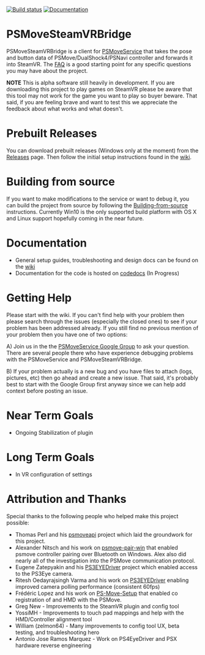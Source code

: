 [![Build status](https://ci.appveyor.com/api/projects/status/k3w5se9j6p5phxeg?svg=true)](https://ci.appveyor.com/project/SuperEvenSteven/psmovesteamvrbridge)  [![Documentation](https://img.shields.io/badge/code-documented-green.svg)](https://superevensteven.github.io/PSMoveSteamVRBridge/annotated.html)

# PSMoveSteamVRBridge
PSMoveSteamVRBridge is a client for [PSMoveService](https://github.com/cboulay/PSMoveService) that takes the pose and button data of PSMove/DualShock4/PSNavi controller and forwards it into SteamVR. The [FAQ](https://github.com/HipsterSloth/PSMoveSteamVRBridge/wiki/Frequently-Asked-Questions) is a good starting point for any specific questions you may have about the project. 

**NOTE** This is alpha software still heavily in development. If you are downloading this project to play games on SteamVR please be aware that this tool may not work for the game you want to play so buyer beware. That said, if you are feeling brave and want to test this we appreciate the feedback about what works and what doesn't.

# Prebuilt Releases
You can download prebuilt releases (Windows only at the moment) from the [Releases](https://github.com/HipsterSloth/PSMoveSteamVRBridge/releases) page. Then follow the initial setup instructions found in the [wiki](https://github.com/HipsterSloth/PSMoveSteamVRBridge/wiki#initial-setup-video). 

# Building from source
If you want to make modifications to the service or want to debug it, you can build the project from source by following the  [Building-from-source](https://github.com/HipsterSloth/PSMoveSteamVRBridge/wiki/Building-from-source) instructions. Currently Win10 is the only supported build platform with OS X and Linux support hopefully coming in the near future.

# Documentation
* General setup guides, troubleshooting and design docs can be found on the [wiki](https://github.com/HipsterSloth/PSMoveSteamVRBridge/wiki)
* Documentation for the code is hosted on [codedocs](https://codedocs.xyz/HipsterSloth/PSMoveSteamVRBridge/) (In Progress)

# Getting Help
Please start with the wiki. If you can't find help with your problem then please search through the issues (especially the closed ones) to see if your problem has been addressed already. If you still find no previous mention of your problem then you have one of two options:

A) Join us in the the [PSMoveService Google Group](https://groups.google.com/forum/#!forum/psmoveservice) to ask your question. There are several people there who have experience debugging problems with the PSMoveService and PSMoveSteamVRBridge.

B) If your problem actually is a new bug and you have files to attach (logs, pictures, etc) then go ahead and create a new issue. That said, it's probably best to start with the Google Group first anyway since we can help add context before posting an issue.

# Near Term Goals
 * Ongoing Stabilization of plugin
 
# Long Term Goals
 * In VR configuration of settings

# Attribution and Thanks
Special thanks to the following people who helped make this project possible:
* Thomas Perl and his [psmoveapi](https://github.com/thp/psmoveapi) project which laid the groundwork for this project.
* Alexander Nitsch and his work on [psmove-pair-win](https://github.com/nitsch/psmove-pair-win) that enabled psmove controller pairing over Bluetooth on Windows. Alex also did nearly all of the investigation into the PSMove communication protocol.
* Eugene Zatepyakin and his [PS3EYEDriver](https://github.com/inspirit/PS3EYEDriver) project which enabled access to the PS3Eye camera.
* Ritesh Oedayrajsingh Varma and his work on [PS3EYEDriver](https://github.com/rovarma/PS3EYEDriver) enabling improved camera polling performance (consistent 60fps)
* Frédéric Lopez and his work on [PS-Move-Setup](https://github.com/Fredz66/PS-Move-Setup) that enabled co registration of  and HMD with the PSMove.
* Greg New - Improvements to the SteamVR plugin and config tool
* YossiMH - Improvements to touch pad mappings and help with the HMD/Controller alignment tool
* William (zelmon64) - Many improvements to config tool UX, beta testing, and troubleshooting hero
* Antonio Jose Ramos Marquez - Work on PS4EyeDriver and PSX hardware reverse engineering
